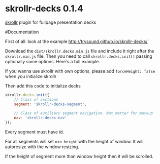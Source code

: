skrollr-decks 0.1.4
=============

[skrollr](https://github.com/Prinzhorn/skrollr) plugin for fullpage presentation decks

#Documentation

First of all: look at the example
http://trysound.github.io/skrollr-decks/

Download the `dist/skrollr.decks.min.js` file and include it right after the `skrollr.min.js` file. Then you need to call `skrollr.decks.init()` passing optionally some options. Here's a full example.

If you wanna use skrollr with own options, please add `forceHeight: false` when you initialize skrollr

Then add this code to initialize decks

```js
skrollr.decks.init({
    // Class of sections
    segment: 'skrollr-decks-segment',
    
    // Class of auxiliary segment navigation. Not matter for markup
    nav: 'skrollr-decks-nav'
});
```

Every segment must have id.

For all segments will set `min-height` with the height of window. It will autoresize with the window resizing.

If the height of segment more than window height then it will be scrolled.
